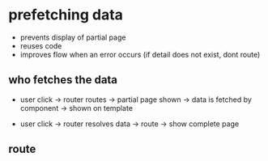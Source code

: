 # prefetching data

- prevents display of partial page
- reuses code
- improves flow when an error occurs (if detail does not exist, dont route)


## who fetches the data

- user click -> router routes -> partial page shown -> data is fetched by component -> shown on template

- user click -> router resolves data -> route -> show complete page


## route
